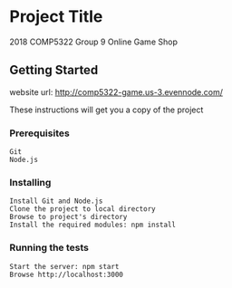 # Project Title

2018 COMP5322 Group 9 Online Game Shop

## Getting Started

website url: http://comp5322-game.us-3.evennode.com/

These instructions will get you a copy of the project

### Prerequisites

```
Git
Node.js
```

### Installing

```
Install Git and Node.js
Clone the project to local directory
Browse to project's directory
Install the required modules: npm install
```

### Running the tests

```
Start the server: npm start
Browse http://localhost:3000
```